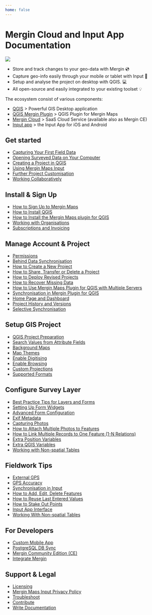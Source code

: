 ```yaml
---
home: false
---
```



# Mergin Cloud and Input App Documentation

![](preview.jpeg)

- Store and track changes to your geo-data with Mergin :cd:
- Capture geo-info easily through your mobile or tablet with Input :iphone:
- Setup and analyse the project on desktop with QGIS. :computer:
- All open-source and easily integrated to your existing toolset :bulb:

<CommunityJoin />

The ecosystem consist of various components:
 - [QGIS](https://qgis.org/) > Powerful GIS Desktop application 
 - [QGIS Mergin Plugin](https://plugins.qgis.org/plugins/Mergin/) > QGIS Plugin for Mergin Maps
 - [Mergin Cloud](https://public.cloudmergin.com) > SaaS Cloud Service (available also as Mergin CE)
 - [Input app](https://inputapp.io) > the Input App for iOS and Android
 
## Get started 

<AppDownload />

- [Capturing Your First Field Data](./tutorials/capturing-first-data/index.md)
- [Opening Surveyed Data on Your Computer](./tutorials/opening-surveyed-data-on-your-computer/index.md)
- [Creating a Project in QGIS](./tutorials/creating-a-project-in-qgis/index.md)
- [Using Mergin Maps Input](./tutorials/mobile/index.md)
- [Further Project Customisation](./tutorials/further-project-customisation/index.md)
- [Working Collaboratively](./tutorials/working-collaboratively/index.md)

## Install & Sign Up
- [How to Sign Up to Mergin Maps](./setup/sign-up-to-mergin-maps/)
- [How to Install QGIS](./setup/install-qgis/)
- [How to Install the Mergin Maps plugin for QGIS](./setup/install-mergin-maps-plugin-for-qgis/)
- [Working with Organisations](./setup/working-with-organisations/)
- [Subscriptions and Invoicing](./setup/subscriptions/)

## Manage Account & Project
- [Permissions](./manage/permissions/)
- [Behind Data Synchronisation](./manage/synchronisation/)
- [How to Create a New Project](./manage/create-project/)
- [How to Share, Transfer or Delete a Project](./manage/project-advanced/)
- [How to Deploy Revised Projects](./manage/deploy-new-project/)
- [How to Recover Missing Data](./manage/missing-data/)
- [How to Use Mergin Maps Plugin for QGIS with Multiple Servers](./manage/plugin-multi-server-use/)
- [Synchronisation in Mergin Plugin for QGIS](./manage/plugin-sync-project/)
- [Home Page and Dashboard](./manage/dashboard/)
- [Project History and Versions](./manage/project-details/)
- [Selective Synchronisation](./manage/selective_sync/)

## Setup GIS Project
- [QGIS Project Preparation](./gis/features/)
- [Search Values from Attribute Fields](./gis/search_data/)
- [Background Maps](./gis/settingup_background_map/)
- [Map Themes](./gis/setup_themes/)
- [Enable Digitising](./gis/enable_digitising/)
- [Enable Browsing](./gis/enable_browsing/)
- [Custom Projections](./gis/proj/)
- [Supported Formats](./gis/supported_formats/)

## Configure Survey Layer
- [Best Practice Tips for Layers and Forms](./layer/best-practice/)
- [Setting Up Form Widgets](./layer/settingup_forms/)
- [Advanced Form Configuration](./layer/settingup_forms_settings/)
- [Exif Metadata](./layer/exif_metadata/)
- [Capturing Photos](./layer/settingup_forms_photo/)
- [How to Attach Multiple Photos to Features](./layer/attach-multiple-photos-to-features/)
- [How to Link Multiple Records to One Feature (1-N Relations)](./layer/one-to-n-relations/)
- [Extra Position Variables](./layer/position_variables/)
- [Extra QGIS Variables](./layer/plugin-variables/)
- [Working with Non-spatial Tables](./layer/working_with_nonspatial_data/)

## Fieldwork Tips
- [External GPS](./field/external_gps/)
- [GPS Accuracy](./field/gps_accuracy/)
- [Synchronisation in Input](./field/autosync/)
- [How to Add, Edit, Delete Features](./field/input_features/)
- [How to Reuse Last Entered Values](./field/reuse-last-values/)
- [How to Stake Out Points](./field/stake-out/)
- [Input App Interface](./field/input_ui/)
- [Working With Non-spatial Tables](./layer/working_with_nonspatial_data/)

## For Developers
- [Custom Mobile App](./dev/customapp/)
- [PostgreSQL DB Sync](./dev/dbsync/)
- [Mergin Community Edition (CE)](./dev/mergince/)
- [Integrate Mergin](./dev/integration/)

## Support & Legal
- [Licensing](./misc/licensing/)
- [Mergin Maps Input Privacy Policy](./misc/privacy/)
- [Troubleshoot](./misc/troubleshoot/)
- [Contribute](./misc/contribute/)
- [Write Documentation](./misc/write-docs/index.md)

